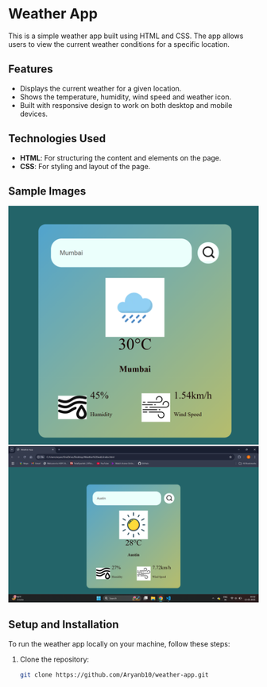 # Weather App

This is a simple weather app built using HTML and CSS. The app allows users to view the current weather conditions for a specific location.

## Features

- Displays the current weather for a given location.
- Shows the temperature, humidity, wind speed and weather icon.
- Built with responsive design to work on both desktop and mobile devices.

## Technologies Used

- **HTML**: For structuring the content and elements on the page.
- **CSS**: For styling and layout of the page.

## Sample Images
![Screenshot_1](https://github.com/Aryanb10/Weather-web/blob/78346b4586ae49763aea1f6dc8220077fbaf21bd/Screenshot%202025-03-12%20045029.png)
![Screenshot_2](https://github.com/Aryanb10/Weather-web/blob/78346b4586ae49763aea1f6dc8220077fbaf21bd/Screenshot%202025-03-12%20045218.png)


## Setup and Installation

To run the weather app locally on your machine, follow these steps:

1. Clone the repository:

   ```bash
   git clone https://github.com/Aryanb10/weather-app.git
